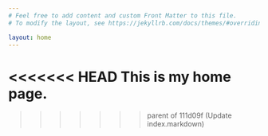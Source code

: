 ```yaml
---
# Feel free to add content and custom Front Matter to this file.
# To modify the layout, see https://jekyllrb.com/docs/themes/#overriding-theme-defaults

layout: home
---
```

<<<<<<< HEAD
This is my home page. 
=======
>>>>>>> parent of 111d09f (Update index.markdown)
